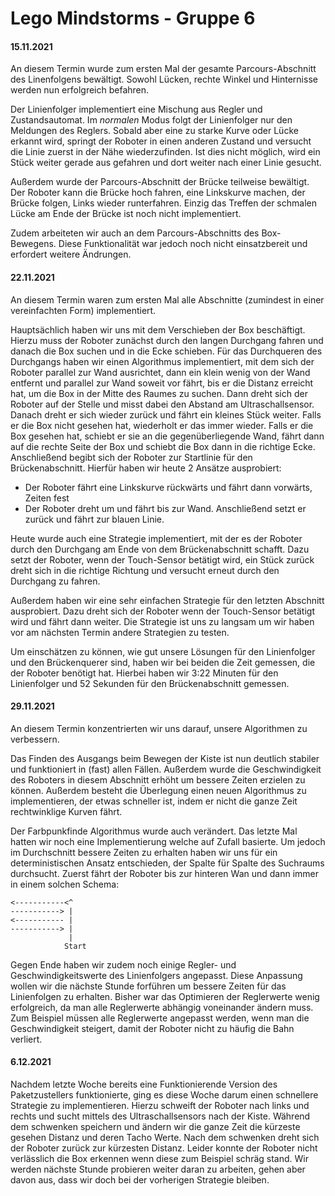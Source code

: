 # Lego Mindstorms - Gruppe 6

#### 15.11.2021
An diesem Termin wurde zum ersten Mal der gesamte Parcours-Abschnitt des Linenfolgens bewältigt.
Sowohl Lücken, rechte Winkel und Hinternisse werden nun erfolgreich befahren.

Der Linienfolger implementiert eine Mischung aus Regler und Zustandsautomat.
Im *normalen* Modus folgt der Linienfolger nur den Meldungen des Reglers. Sobald aber eine zu starke Kurve oder Lücke erkannt wird, springt der Roboter in einen anderen Zustand und versucht die Linie zuerst in der Nähe wiederzufinden. Ist dies nicht möglich, wird ein Stück weiter gerade aus gefahren und dort weiter nach einer Linie gesucht.

Außerdem wurde der Parcours-Abschnitt der Brücke teilweise bewältigt. Der Roboter kann die Brücke hoch fahren, eine Linkskurve machen, der Brücke folgen, Links wieder runterfahren. Einzig das Treffen der schmalen Lücke am Ende der Brücke ist noch nicht implementiert.

Zudem arbeiteten wir auch an dem Parcours-Abschnitts des Box-Bewegens. Diese Funktionalität war jedoch noch nicht einsatzbereit und erfordert weitere Ändrungen. 

#### 22.11.2021
An diesem Termin waren zum ersten Mal alle Abschnitte (zumindest in einer vereinfachten Form) implementiert.

Hauptsächlich haben wir uns mit dem Verschieben der Box beschäftigt. Hierzu muss der Roboter zunächst durch den langen Durchgang fahren und danach die Box suchen und in die Ecke schieben.
Für das Durchqueren des Durchgangs haben wir einen Algorithmus implementiert, mit dem sich der Roboter parallel zur Wand ausrichtet, dann ein klein wenig von der Wand entfernt und parallel zur Wand soweit vor fährt, bis er die Distanz erreicht hat, um die Box in der Mitte des Raumes zu suchen.
Dann dreht sich der Roboter auf der Stelle und misst dabei den Abstand am Ultraschallsensor. Danach dreht er sich wieder zurück und fährt ein kleines Stück weiter.
Falls er die Box nicht gesehen hat, wiederholt er das immer wieder.
Falls er die Box gesehen hat, schiebt er sie an die gegenüberliegende Wand, fährt dann auf die rechte Seite der Box und schiebt die Box dann in die richtige Ecke.
Anschließend begibt sich der Roboter zur Startlinie für den Brückenabschnitt.
Hierfür haben wir heute 2 Ansätze ausprobiert:
- Der Roboter fährt eine Linkskurve rückwärts und fährt dann vorwärts, Zeiten fest
- Der Roboter dreht um und fährt bis zur Wand. Anschließend setzt er zurück und fährt zur blauen Linie.

Heute wurde auch eine Strategie implementiert, mit der es der Roboter durch den Durchgang am Ende von dem Brückenabschnitt schafft. Dazu setzt der Roboter, wenn der Touch-Sensor betätigt wird, ein Stück zurück dreht sich in die richtige Richtung und versucht erneut durch den Durchgang zu fahren.

Außerdem haben wir eine sehr einfachen Strategie für den letzten Abschnitt ausprobiert.
Dazu dreht sich der Roboter wenn der Touch-Sensor betätigt wird und fährt dann weiter.
Die Strategie ist uns zu langsam um wir haben vor am nächsten Termin andere Strategien zu testen.

Um einschätzen zu können, wie gut unsere Lösungen für den Linienfolger und den Brückenquerer sind, haben wir bei beiden die Zeit gemessen, die der Roboter benötigt hat.
Hierbei haben wir 3:22 Minuten für den Linienfolger und 52 Sekunden für den Brückenabschnitt gemessen.

#### 29.11.2021
An diesem Termin konzentrierten wir uns darauf, unsere Algorithmen zu verbessern.

Das Finden des Ausgangs beim Bewegen der Kiste ist nun deutlich stabiler und funktioniert in (fast) allen Fällen.
Außerdem wurde die Geschwindigkeit des Roboters in diesem Abschnitt erhöht um bessere Zeiten erzielen zu können.
Außerdem besteht die Überlegung einen neuen Algorithmus zu implementieren, der etwas schneller ist, indem er nicht die ganze Zeit rechtwinklige Kurven fährt.

Der Farbpunkfinde Algorithmus wurde auch verändert.
Das letzte Mal hatten wir noch eine Implementierung welche auf Zufall basierte.
Um jedoch im Durchschnitt bessere Zeiten zu erhalten haben wir uns für ein deterministischen Ansatz entschieden, der Spalte für Spalte des Suchraums durchsucht.
Zuerst fährt der Roboter bis zur hinteren Wan und dann immer in einem solchen Schema:
```
<-----------<^
-----------> |           
<----------- |
-----------> |
             |
            Start
```

Gegen Ende haben wir zudem noch einige Regler- und Geschwindigkeitswerte des Linienfolgers angepasst.
Diese Anpassung wollen wir die nächste Stunde forführen um bessere Zeiten für das Linienfolgen zu erhalten.
Bisher war das Optimieren der Reglerwerte wenig erfolgreich, da man alle Reglerwerte abhängig voneinander ändern muss. Zum Beispiel müssen alle Reglerwerte angepasst werden, wenn man die Geschwindigkeit steigert, damit der Roboter nicht zu häufig die Bahn verliert.


#### 6.12.2021
Nachdem letzte Woche bereits eine Funktionierende Version des Paketzustellers funktionierte, ging es diese Woche darum einen schnellere Strategie zu implementieren.
Hierzu schweift der Roboter nach links und rechts und sucht mittels des Ultraschallsensors nach der Kiste.
Während dem schwenken speichern und ändern wir die ganze Zeit die kürzeste gesehen Distanz und deren Tacho Werte.
Nach dem schwenken dreht sich der Roboter zurück zur kürzesten Distanz.
Leider konnte der Roboter nicht verlässlich die Box erkennen wenn diese zum Beispiel schräg stand.
Wir werden nächste Stunde probieren weiter daran zu arbeiten, gehen aber davon aus, dass wir doch bei der vorherigen Strategie bleiben.
